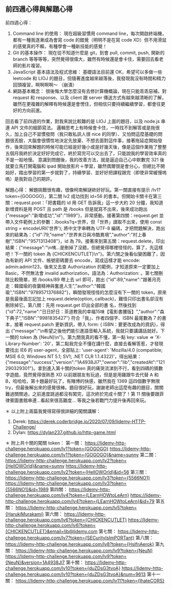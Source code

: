 ## 前四週心得與解題心得
前四週心得：
1. Command line 的使用：
現在超級習慣用 command line，每次開啟終端機，都有一種我逐漸成為會寫 code 的錯覺（明明不是在寫 code XD）但不用滑鼠的感覺真的不賴，有種學會一種新技能的感覺！
2. Git 的基本操作：
現在從不知道什麼是 git，到會 pull, commit, push, 開新的 branch 等等等等，突然覺得很偉大，雖然有時候還是會卡住，需要回去看老師的影片複習。
3. JavaScript 基本語法及程式思維：
基礎語法目前還 OK，希望可以多做一些 leetcode 和 LIOJ 的題目，但隨著進度越來越落後，我發現我沒有時間和精力回頭複習，啊啊啊啊～ （崩潰）
4. 網路基本概念：
很後悔大學怎麼沒有去修計算機概論，現在只能乖乖惡補，對 request 和 response、以及 client 跟 server 傳送方式有越來越清晰的了解，雖然在更複雜的解釋有時候還是會愣住，但相信只要持續繼續學習，都會往更好的方向前進。

回去看了前四週的作業，對我來說比較難的是 LIOJ 上面的題目，以及 node.js 串連 API 文件的細節寫法。
邏輯思考上有時候會卡住，一時找不到解答或是拖很久，加上自己不習慣發問（我只敢私訊人很 nice 的同學）、又怕問這麼基礎的問題很丟臉，大腦會很慣性地決定先放棄、不想去面對這件事，接著拖延症開始發作，後來回來解題的時候可能已經是好幾小或是好幾天後，像是這個作業拖了整整五個月我終於決定好好完成它，終於寫完可以交出去了，只能說我的學習效率真的不是一般地慢。
意識到問題後，我的改善方法，就是逼迫自己心中默數完 321 後就要立馬打開電腦和 ipad 開始放影片＋學習，雖然偶爾很是會分心，但總比不開始好，踏出學習的第一步就對了，持續學習、並好好把課程跟完（即使非常緩慢嗚嗚）是我對自己的期許。

解題心得：
解題挑戰很有趣，很像柯南解謎欸好好玩。第一關直接有提示 /lv1?token={GOGOGO}，第二關 lv2 成功找到 id=56 的書本。但開始卡關卡在第三關：request.post：「把書籍的 id 用 GET 告訴我」這一步大約 20 分鐘，我知道新增資料是用 POST 且 path 是 /books 但是就寫不出來，後來成功跑出 {"message":"新增成功","id":"1989"}，非常感動。接著第四關：request.get 並帶入文件範例上的參數：/books?q=世界，但「世界」讀取不出來，使用 const string = encodeURI('世界'); 將中文字串轉為 UTF-8 編碼，才把問題解決，跑出來的結果為：{"id":79,"name":"世界末日與冷酷異境","author":"村上春樹","ISBN":"9571313408"}，id 為 79。接著來到第五關：request.delete，印出結果：{"message":"\n咦...是刪掉了沒錯，但總覺得哪裡怪怪的，算了，先這樣吧！下一關的 token 為 {CHICKENCUTLET}\n"}。第六關之後看似變困難了，因為有新的 API 文件、帳號密碼要去 encode，寫成這樣才能 encode: admin:admin123，後來又去查 Authorization 的範例，才知道原來一定要加上 Basic，不然無法會 invalid authorization，語法為：Authorization: <type> <credentials>。第七關刪除比較簡單，把 /books/89 帶上去 url 即可，跑出 {"id":89,"name":"跟著月亮走：韓國瑜的夜襲精神與奮進人生","author":"韓國瑜","ISBN":"9789571376882"}，瞬間發現怪怪的怎麼沒有下一關的 token，原來是我最後面忘記加上 request.delete(option, callback)，難怪只印出書名卻沒有刪除掉它。第八關：先用 request.get 印出全部的書
名，然後找到 {"id":72,"name":"日日好日：茶道教我的幸福15味【電影書腰版】","author":"森下典子","ISBN":"9981835427"} 符合「我」、作者四個字、ISBN 最尾數為 7 的書本，接著 request.patch 更新資訊，帶入 form: { ISBN：要更改成為的資訊}，得出 {"message":"\n希望之後他們能引進語音輸入系統，我就只要講講話就好。下一關的 token 為 {NeuN}\n"}。第九關我真的看不懂，第一點 key: value => 'X-Library-Number': '20'，第二點我完全不懂在講什麼，直接去看解答惹，才發現要找出 IE6 的 user-agent，全部貼上: 'user-agent': 'Mozilla/4.0 (compatible; MSIE 6.0; Windows NT 5.1; SV1; .NET CLR 1.1.4322)'，得出結果：{"message":"success","version":"1A4938Jl7","owner":"lib","createdAt":"121290329301"}。拿到進入第十關的token 真的痛哭流涕到不行，看到四碼的猜數字遊戲，竟然覺得很熟悉 XD 以前跟朋友有玩過，但是是用雞跟牛去代替 A 和 B，哈哈哈，第十題最好玩了，有賭博的快感，雖然我在 1369 這四個數字無限 try，但最後解出來的感覺很棒。題目很好玩，謝謝老師出這麼有趣的題目，關關難過關關過，之前進度跳過都沒有闖完，這次終於完成十關了！第 11 關後要跟菲律賓圖書館串連...看起來很高難度... 等我之後若戰鬥力提升後再回來玩。

＊ 以上附上兩篇我覺得寫得很詳細的闖關講解：
1. Derek: https://derek.coderbridge.io/2020/07/09/lidemy-HTTP-Challenge/
2. Dylan: https://dylan237.github.io/http-game.html

＊ 附上共十關的闖關 token：
第一關：
https://lidemy-http-challenge.herokuapp.com/lv1?token={GOGOGO}
https://lidemy-http-challenge.herokuapp.com/lv1?token={GOGOGO}&name=sunny
第二關：
https://lidemy-http-challenge.herokuapp.com/lv2?token={HellOWOrld}&name=sunny
https://lidemy-http-challenge.herokuapp.com/lv2?token={HellOWOrld}&id=56
第三關：
https://lidemy-http-challenge.herokuapp.com/lv3?token={5566NO1}
https://lidemy-http-challenge.herokuapp.com/lv3?token={5566NO1}&id=1989
第四關：
https://lidemy-http-challenge.herokuapp.com/lv4?token={LEarnHOWtoLeArn}
https://lidemy-http-challenge.herokuapp.com/lv4?token={LEarnHOWtoLeArn}&id=79
第五關：
https://lidemy-http-challenge.herokuapp.com/lv5?token={HarukiMurakami}
第六關：
https://lidemy-http-challenge.herokuapp.com/lv6?token={CHICKENCUTLET}
https://lidemy-http-challenge.herokuapp.com/lv6?token={CHICKENCUTLET}&email=lib@lidemy.com
第七關：
https://lidemy-http-challenge.herokuapp.com/lv7?token={SECurityIsImPORTant}
第八關：
https://lidemy-http-challenge.herokuapp.com/lv8?token={HsifnAerok}
第九關：
https://lidemy-http-challenge.herokuapp.com/lv9?token={NeuN}
https://lidemy-http-challenge.herokuapp.com/lv9?token={NeuN}&version=1A4938Jl7
第十關：
https://lidemy-http-challenge.herokuapp.com/lv10?token={duZDsG3tvoA}
https://lidemy-http-challenge.herokuapp.com/lv10?token={duZDsG3tvoA}&num=9613
第十一關：
https://lidemy-http-challenge.herokuapp.com/lv11?token={IhateCORS}



